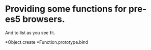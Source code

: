# Providing some functions for pre-es5 browsers.

And to list as you see fit.

*Object.create
*Function.prototype.bind
